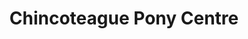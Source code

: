 ---
title: "Chincoteague Pony Centre"
url: /chincoteague/chincoteague-pony-centre/
shop: Andenken
---